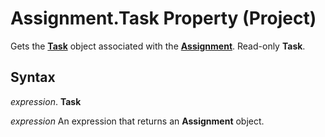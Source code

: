 
# Assignment.Task Property (Project)

Gets the  **[Task](bc6bb4a5-95a6-9d1f-3e28-92b9548a544a.md)** object associated with the **[Assignment](bfb9a505-7818-0a86-9d4b-f19a0ff465d3.md)**. Read-only **Task**.


## Syntax

 _expression_. **Task**

 _expression_ An expression that returns an **Assignment** object.

